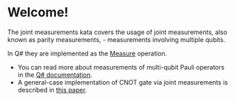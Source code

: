 ﻿# Welcome!

The joint measurements kata covers the usage of joint measurements, also known as parity measurements, - 
measurements involving multiple qubits.

In Q# they are implemented as the [Measure](https://docs.microsoft.com/qsharp/api/prelude/microsoft.quantum.primitive.measure) operation.

* You can read more about measurements of multi-qubit Pauli operators in the [Q# documentation](https://docs.microsoft.com/quantum/concepts/pauli-measurements).
* A general-case implementation of CNOT gate via joint measurements is described in [this paper](https://arxiv.org/pdf/1201.5734.pdf).

